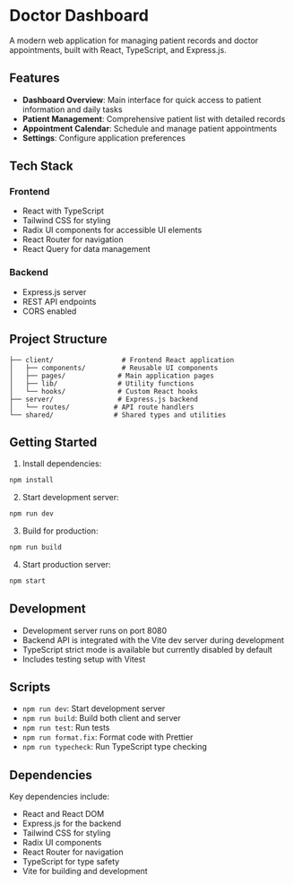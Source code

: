 # Doctor Dashboard

A modern web application for managing patient records and doctor appointments, built with React, TypeScript, and Express.js.

## Features

- **Dashboard Overview**: Main interface for quick access to patient information and daily tasks
- **Patient Management**: Comprehensive patient list with detailed records
- **Appointment Calendar**: Schedule and manage patient appointments
- **Settings**: Configure application preferences

## Tech Stack

### Frontend
- React with TypeScript
- Tailwind CSS for styling
- Radix UI components for accessible UI elements
- React Router for navigation
- React Query for data management

### Backend
- Express.js server
- REST API endpoints
- CORS enabled

## Project Structure

```plaintext
├── client/                 # Frontend React application
│   ├── components/         # Reusable UI components
│   ├── pages/             # Main application pages
│   ├── lib/               # Utility functions
│   └── hooks/             # Custom React hooks
├── server/                # Express.js backend
│   └── routes/           # API route handlers
└── shared/               # Shared types and utilities
```

## Getting Started

1. Install dependencies:
```bash
npm install
```

2. Start development server:
```bash
npm run dev
```

3. Build for production:
```bash
npm run build
```

4. Start production server:
```bash
npm start
```

## Development

- Development server runs on port 8080
- Backend API is integrated with the Vite dev server during development
- TypeScript strict mode is available but currently disabled by default
- Includes testing setup with Vitest

## Scripts

- `npm run dev`: Start development server
- `npm run build`: Build both client and server
- `npm run test`: Run tests
- `npm run format.fix`: Format code with Prettier
- `npm run typecheck`: Run TypeScript type checking

## Dependencies

Key dependencies include:
- React and React DOM
- Express.js for the backend
- Tailwind CSS for styling
- Radix UI components
- React Router for navigation
- TypeScript for type safety
- Vite for building and development

        